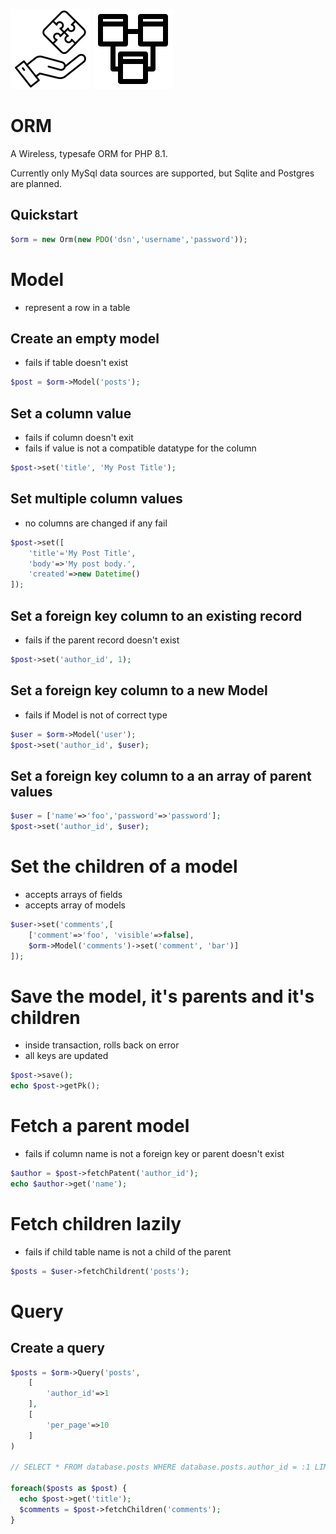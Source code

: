 [![RichBuilds Components](/src/richbuilds_logo.png)](https://richbuilds.com)
![ORM](/src/orm_logo.png)

# ORM
A Wireless, typesafe ORM for PHP 8.1. 

Currently only MySql data sources are supported, but Sqlite and Postgres are planned.

## Quickstart
```php
$orm = new Orm(new PDO('dsn','username','password'));
```

# Model
- represent a row in a table

## Create an empty model
- fails if table doesn't exist

```php
$post = $orm->Model('posts');  
```

## Set a column value
- fails if column doesn't exit
- fails if value is not a compatible datatype for the column

```php
$post->set('title', 'My Post Title'); 
```

## Set multiple column values
 - no columns are changed if any fail

```php
$post->set([
    'title'='My Post Title',
    'body'=>'My post body.',
    'created'=>new Datetime()
]);
```

## Set a foreign key column to an existing record
 - fails if the parent record doesn't exist

```php
$post->set('author_id', 1); 
```

## Set a foreign key column to a new Model
- fails if Model is not of correct type

```php
$user = $orm->Model('user');
$post->set('author_id', $user);
```

## Set a foreign key column to a an array of parent values

```php
$user = ['name'=>'foo','password'=>'password'];
$post->set('author_id', $user);
```

# Set the children of a model
- accepts arrays of fields
- accepts array of models

```php
$user->set('comments',[
    ['comment'=>'foo', 'visible'=>false],
    $orm->Model('comments')->set('comment', 'bar')]
]);
```

# Save the model, it's parents and it's children
- inside transaction, rolls back on error
- all keys are updated

```php
$post->save();
echo $post->getPk();
```

# Fetch a parent model
- fails if column name is not a foreign key or parent doesn't exist

```php
$author = $post->fetchPatent('author_id');
echo $author->get('name');
```

# Fetch children lazily
- fails if child table name is not a child of the parent

```php
$posts = $user->fetchChildrent('posts');
```

# Query

## Create a query

```php
$posts = $orm->Query('posts', 
    [
        'author_id'=>1
    ],
    [
        'per_page'=>10
    ]
)

// SELECT * FROM database.posts WHERE database.posts.author_id = :1 LIMIT 10 OFFSET 0;

foreach($posts as $post) {
  echo $post->get('title');
  $comments = $post->fetchChildren('comments');
}
```